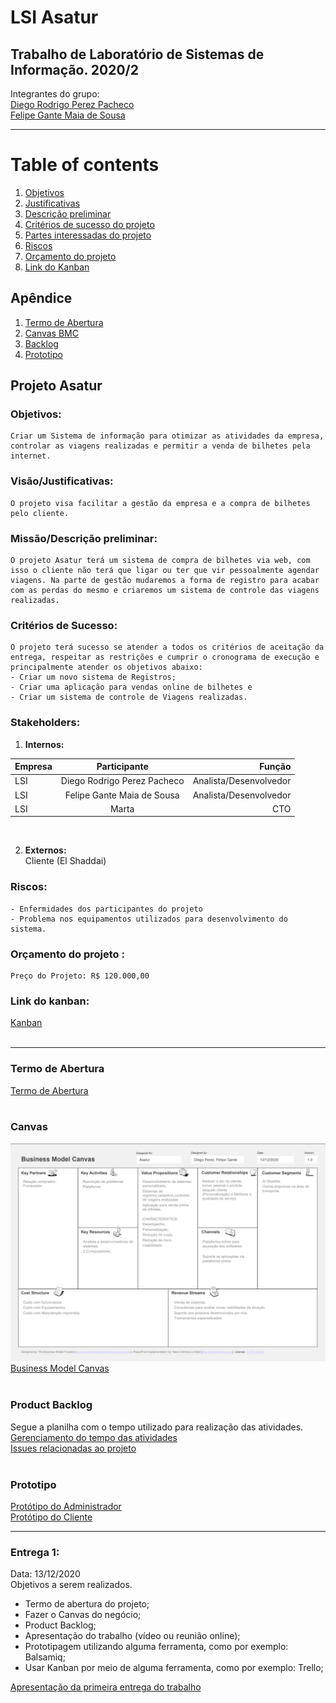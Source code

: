 # LSI Asatur
Trabalho de Laboratório de Sistemas de Informação. 2020/2
---
Integrantes do grupo:<br>
[Diego Rodrigo Perez Pacheco](https://www.linkedin.com/in/diego-rodrigo-perez-pacheco-758760101/)<br>
[Felipe Gante Maia de Sousa](https://www.linkedin.com/in/felipe-gante-maia-de-sousa-bb5485190/)

---

# Table of contents
1. [Objetivos](#objetivos)
2. [Justificativas](#justificativas)
3. [Descrição preliminar](#preliminar)
4. [Critérios de sucesso do projeto](#sucesso)
5. [Partes interessadas do projeto](#interessandos)
6. [Riscos](#riscos)
7. [Orçamento do projeto](#orcamento)
8. [Link do Kanban](#kanban)

## Apêndice
1. [Termo de Abertura](#abertura)
2. [Canvas BMC](#canvas)
3. [Backlog](#backlog)
4. [Prototipo](#prototipo)


## Projeto Asatur

### <b>Objetivos</b>: <a name="objetivos"></a>
    Criar um Sistema de informação para otimizar as atividades da empresa, controlar as viagens realizadas e permitir a venda de bilhetes pela internet.

### <b>Visão/Justificativas</b>: <a name="justificativas"></a>
    O projeto visa facilitar a gestão da empresa e a compra de bilhetes pelo cliente.

### <b>Missão/Descrição preliminar</b>: <a name="preliminar"></a>
    O projeto Asatur terá um sistema de compra de bilhetes via web, com isso o cliente não terá que ligar ou ter que vir pessoalmente agendar viagens. Na parte de gestão mudaremos a forma de registro para acabar com as perdas do mesmo e criaremos um sistema de controle das viagens realizadas.

### <b>Critérios de Sucesso</b>: <a name="sucesso"></a>
    O projeto terá sucesso se atender a todos os critérios de aceitação da entrega, respeitar as restrições e cumprir o cronograma de execução e principalmente atender os objetivos abaixo:
    - Criar um novo sistema de Registros;
    - Criar uma aplicação para vendas online de bilhetes e
    - Criar um sistema de controle de Viagens realizadas.

### <b>Stakeholders</b>:<br> <a name="interessandos"></a>
1. <b> Internos: </b> <br>

Empresa | Participante | Função
:-------|:------------:|------:
LSI | Diego Rodrigo Perez Pacheco | Analista/Desenvolvedor
LSI | Felipe Gante Maia de Sousa |Analista/Desenvolvedor
LSI | Marta | CTO

<br>

2. <b>Externos: </b> <br>
Cliente (El Shaddai)

### <b>Riscos</b>: <a name="riscos"></a>

    - Enfermidades dos participantes do projeto
    - Problema nos equipamentos utilizados para desenvolvimento do sistema.


### <b>Orçamento do projeto </b>: <a name="orcamento"></a>

    Preço do Projeto: R$ 120.000,00

### <b>Link do kanban</b>: <a name="kanban"></a>
[Kanban](https://github.com/Diegorpp/SLI_Project/projects/1)
<br><br>

---

### Termo de Abertura <a name="abertura"></a>
[Termo de Abertura](https://drive.google.com/file/d/19qzwzdCHetw09FWie09dRQ1c3oq_qk2B/view?usp=sharing)
<br><br>

### Canvas <a name="canvas"></a>
![imagem](images/BMC.png) <br>
[Business Model Canvas](https://drive.google.com/file/d/15vdEhjcjtCfVnrXo-b4ZOrD2R4Ravghv/view?usp=sharing)
<br><br>

### Product Backlog <a name="backlog"></a>
Segue a planilha com o tempo utilizado para realização das atividades. <br>
[Gerenciamento do tempo das atividades](https://docs.google.com/spreadsheets/d/1S-XMt6AnhDgEYh_sVSNM7tQE1HcXYvMCAWFBtgd8L8o/edit?usp=sharing) <br>
[Issues relacionadas ao projeto](https://github.com/Diegorpp/SLI_Project/issues)
<br><br>

### Prototipo <a name="prototipo"></a>
[Protótipo do Administrador](https://github.com/Diegorpp/SLI_Project/blob/main/Protipo/Mobile-adiministrator%20assatur.pdf) <br>
[Protótipo do Cliente](https://github.com/Diegorpp/SLI_Project/blob/main/Protipo/Mobile-cliente%20assatur.pdf)

---

### Entrega 1: <a name="preliminar"></a>
Data: 13/12/2020 <br>
Objetivos a serem realizados.

* Termo de abertura do projeto;
* Fazer o Canvas do negócio;
* Product Backlog;
* Apresentação do trabalho (vídeo ou reunião online);
* Prototipagem utilizando alguma ferramenta, como por exemplo: Balsamiq;
* Usar Kanban por meio de alguma ferramenta, como por exemplo: Trello;

[Apresentação da primeira entrega do trabalho](https://youtu.be/bMeAvu5CQUM)